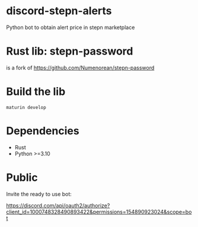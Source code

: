 # discord-stepn-alerts

Python bot to obtain alert price in stepn marketplace

# Rust lib: stepn-password

is a fork of https://github.com/Numenorean/stepn-password

# Build the lib

`maturin develop`

# Dependencies

- Rust
- Python >=3.10

# Public

Invite the ready to use bot:

https://discord.com/api/oauth2/authorize?client_id=1000748328490893422&permissions=154890923024&scope=bot
